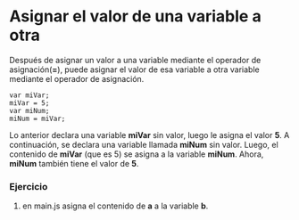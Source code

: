 # Asignar el valor de una variable a otra

Después de asignar un valor a una variable mediante el operador de asignación(**=**), puede asignar el valor de esa variable a otra variable mediante el operador de asignación.

~~~
var miVar;
miVar = 5;
var miNum;
miNum = miVar;
~~~

Lo anterior declara una variable **miVar** sin valor, luego le asigna el valor **5**. A continuación, se declara una variable llamada **miNum** sin valor. Luego, el contenido de **miVar** (que es 5) se asigna a la variable **miNum**. Ahora, **miNum** también tiene el valor de **5**.

### Ejercicio

1. en main.js asigna el contenido de **a** a la variable **b**.